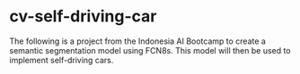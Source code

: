 # cv-self-driving-car
The following is a project from the Indonesia AI Bootcamp to create a semantic segmentation model using FCN8s. This model will then be used to implement self-driving cars.
